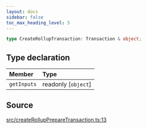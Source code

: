 ```yaml
---
layout: docs
sidebar: false
toc_max_heading_level: 5
---
```


```ts
type CreateRollupTransaction: Transaction & object;
```

## Type declaration

| Member      | Type                |
| :---------- | :------------------ |
| `getInputs` | readonly [`object`] |

## Source

[src/createRollupPrepareTransaction.ts:13](https://github.com/OffchainLabs/arbitrum-orbit-sdk/blob/9d5595a042e42f7d6b9af10a84816c98ea30f330/src/createRollupPrepareTransaction.ts#L13)
